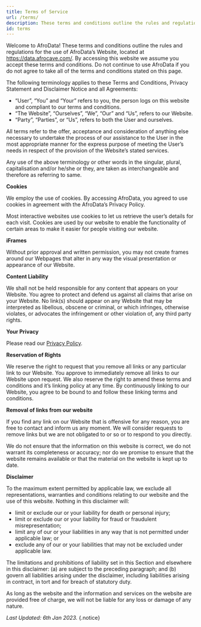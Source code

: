 ```yaml
---
title: Terms of Service
url: /terms/
description: These terms and conditions outline the rules and regulations for the use of AfroData's Website.
id: terms
---
```

Welcome to AfroData! These terms and conditions outline the rules and regulations for the use of AfroData’s Website, located at https://data.afrocave.com/. By accessing this website we assume you accept these terms and conditions. Do not continue to use AfroData if you do not agree to take all of the terms and conditions stated on this page.

The following terminology applies to these Terms and Conditions, Privacy Statement and Disclaimer Notice and all Agreements:

* “User”, “You” and “Your” refers to you, the person logs on this website and compliant to our terms and conditions.
* “The Website”, “Ourselves”, “We”, “Our” and “Us”, refers to our Website.
* “Party”, “Parties”, or “Us”, refers to both the User and ourselves.

All terms refer to the offer, acceptance and consideration of anything else necessary to undertake the process of our assistance to the User in the most appropriate manner for the express purpose of meeting the User’s needs in respect of the provision of the Website’s stated services.

Any use of the above terminology or other words in the singular, plural, capitalisation and/or he/she or they, are taken as interchangeable and therefore as referring to same.

**Cookies**

We employ the use of cookies. By accessing AfroData, you agreed to use cookies in agreement with the AfroData’s Privacy Policy.

Most interactive websites use cookies to let us retrieve the user’s details for each visit. Cookies are used by our website to enable the functionality of certain areas to make it easier for people visiting our website.

**iFrames**

Without prior approval and written permission, you may not create frames around our Webpages that alter in any way the visual presentation or appearance of our Website.

**Content Liability**

We shall not be held responsible for any content that appears on your Website. You agree to protect and defend us against all claims that arise on your Website. No link(s) should appear on any Website that may be interpreted as libellous, obscene or criminal, or which infringes, otherwise violates, or advocates the infringement or other violation of, any third party rights.

**Your Privacy**

Please read our [Privacy Policy](/policy/).

**Reservation of Rights**

We reserve the right to request that you remove all links or any particular link to our Website. You approve to immediately remove all links to our Website upon request. We also reserve the right to amend these terms and conditions and it’s linking policy at any time. By continuously linking to our Website, you agree to be bound to and follow these linking terms and conditions.

**Removal of links from our website**

If you find any link on our Website that is offensive for any reason, you are free to contact and inform us any moment. We will consider requests to remove links but we are not obligated to or so or to respond to you directly.

We do not ensure that the information on this website is correct, we do not warrant its completeness or accuracy; nor do we promise to ensure that the website remains available or that the material on the website is kept up to date.

**Disclaimer**

To the maximum extent permitted by applicable law, we exclude all representations, warranties and conditions relating to our website and the use of this website. Nothing in this disclaimer will:

* limit or exclude our or your liability for death or personal injury;
* limit or exclude our or your liability for fraud or fraudulent misrepresentation;
* limit any of our or your liabilities in any way that is not permitted under applicable law; or
* exclude any of our or your liabilities that may not be excluded under applicable law.

The limitations and prohibitions of liability set in this Section and elsewhere in this disclaimer: (a) are subject to the preceding paragraph; and (b) govern all liabilities arising under the disclaimer, including liabilities arising in contract, in tort and for breach of statutory duty.

As long as the website and the information and services on the website are provided free of charge, we will not be liable for any loss or damage of any nature.

_Last Updated: 6th Jan 2023._
{.notice}
